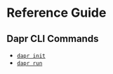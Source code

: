 # Reference Guide

## Dapr CLI Commands

 - [`dapr init`](dapr-init.md)
 - [`dapr run`](dapr-run.md)